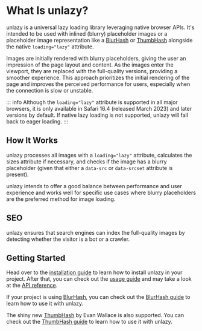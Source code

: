 # What Is unlazy?

unlazy is a universal lazy loading library leveraging native browser APIs. It's intended to be used with inlined (blurry) placeholder images or a placeholder image representation like a [BlurHash](/placeholders/blurhash) or [ThumbHash](/placeholders/thumbhash) alongside the native `loading="lazy"` attribute.

Images are initially rendered with blurry placeholders, giving the user an impression of the page layout and content. As the images enter the viewport, they are replaced with the full-quality versions, providing a smoother experience. This approach prioritizes the initial rendering of the page and improves the perceived performance for users, especially when the connection is slow or unstable.

::: info
Although the `loading="lazy"` attribute is supported in all major browsers, it is only available in Safari 16.4 (released March 2023) and later versions by default. If native lazy loading is not supported, unlazy will fall back to eager loading.
:::

## How It Works

unlazy processes all images with a `loading="lazy"` attribute, calculates the sizes attribute if necessary, and checks if the image has a blurry placeholder (given that either a `data-src` or `data-srcset` attribute is present).

unlazy intends to offer a good balance between performance and user experience and works well for specific use cases where blurry placeholders are the preferred method for image loading.

## SEO

unlazy ensures that search engines can index the full-quality images by detecting whether the visitor is a bot or a crawler.

## Getting Started

Head over to the [installation guide](/guide/installation) to learn how to install unlazy in your project. After that, you can check out the [usage guide](/guide/usage) and may take a look at the [API reference](/api/).

If your project is using [BlurHash](https://blurha.sh), you can check out the [BlurHash guide](/placeholders/blurhash) to learn how to use it with unlazy.

The shiny new [ThumbHash](https://github.com/evanw/thumbhash) by Evan Wallace is also supported. You can check out the [ThumbHash guide](/placeholders/thumbhash) to learn how to use it with unlazy.
